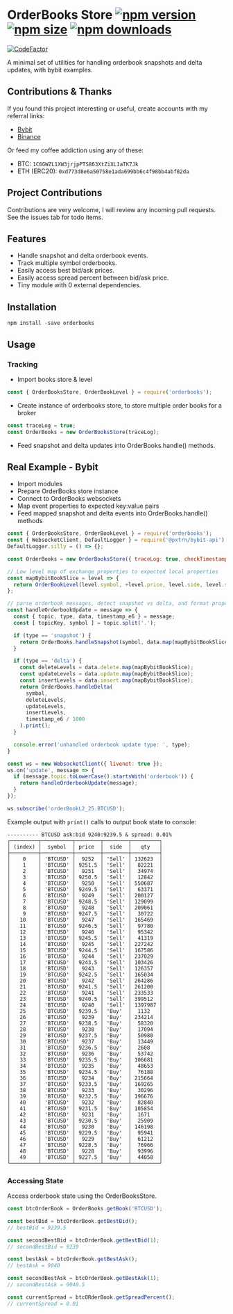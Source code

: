 
# OrderBooks Store [![npm version](https://img.shields.io/npm/v/orderbooks.svg)][1] [![npm size](https://img.shields.io/bundlephobia/min/orderbooks.svg)][1] [![npm downloads](https://img.shields.io/npm/dt/orderbooks.svg)][1]
[![CodeFactor](https://www.codefactor.io/repository/github/tiagosiebler/orderbooks/badge)](https://www.codefactor.io/repository/github/tiagosiebler/orderbooks)

[1]: https://www.npmjs.com/package/orderbooks

A minimal set of utilities for handling orderbook snapshots and delta updates, with bybit examples.

## Contributions & Thanks
If you found this project interesting or useful, create accounts with my referral links:
- [Bybit](https://www.bybit.com/en-US/register?affiliate_id=9410&language=en-US&group_id=0&group_type=1)
- [Binance](https://www.binance.com/en/register?ref=20983262)

Or feed my coffee addiction using any of these:
- BTC: `1C6GWZL1XW3jrjpPTS863XtZiXL1aTK7Jk`
- ETH (ERC20): `0xd773d8e6a50758e1ada699bb6c4f98bb4abf82da`

## Project Contributions
Contributions are very welcome, I will review any incoming pull requests. See the issues tab for todo items.

## Features
- Handle snapshot and delta orderbook events.
- Track multiple symbol orderbooks.
- Easily access best bid/ask prices.
- Easily access spread percent between bid/ask price.
- Tiny module with 0 external dependencies.

## Installation
```
npm install -save orderbooks
```

## Usage
### Tracking
- Import books store & level
```javascript
const { OrderBooksStore, OrderBookLevel } = require('orderbooks');
```
- Create instance of orderbooks store, to store multiple order books for a broker
```javascript
const traceLog = true;
const OrderBooks = new OrderBooksStore(traceLog);
```
- Feed snapshot and delta updates into OrderBooks.handle() methods.

## Real Example - Bybit
- Import modules
- Prepare OrderBooks store instance
- Connect to OrderBooks websockets
- Map event properties to expected key:value pairs
- Feed mapped snapshot and delta events into OrderBooks.handle() methods

```javascript
const { OrderBooksStore, OrderBookLevel } = require('orderbooks');
const { WebsocketClient, DefaultLogger } = require('@pxtrn/bybit-api');
DefaultLogger.silly = () => {};

const OrderBooks = new OrderBooksStore({ traceLog: true, checkTimestamps: false });

// Low level map of exchange properties to expected local properties
const mapBybitBookSlice = level => {
  return OrderBookLevel(level.symbol, +level.price, level.side, level.size);
};

// parse orderbook messages, detect snapshot vs delta, and format properties using OrderBookLevel
const handleOrderbookUpdate = message => {
  const { topic, type, data, timestamp_e6 } = message;
  const [ topicKey, symbol ] = topic.split('.');

  if (type == 'snapshot') {
    return OrderBooks.handleSnapshot(symbol, data.map(mapBybitBookSlice), timestamp_e6 / 1000, message).print();
  }

  if (type == 'delta') {
    const deleteLevels = data.delete.map(mapBybitBookSlice);
    const updateLevels = data.update.map(mapBybitBookSlice);
    const insertLevels = data.insert.map(mapBybitBookSlice);
    return OrderBooks.handleDelta(
      symbol,
      deleteLevels,
      updateLevels,
      insertLevels,
      timestamp_e6 / 1000
    ).print();
  }

  console.error('unhandled orderbook update type: ', type);
}

const ws = new WebsocketClient({ livenet: true });
ws.on('update', message => {
  if (message.topic.toLowerCase().startsWith('orderbook')) {
    return handleOrderbookUpdate(message);
  }
});

ws.subscribe('orderBookL2_25.BTCUSD');
```

Example output with `print()` calls to output book state to console:
```
---------- BTCUSD ask:bid 9240:9239.5 & spread: 0.01%
┌─────────┬──────────┬────────┬────────┬─────────┐
│ (index) │  symbol  │ price  │  side  │   qty   │
├─────────┼──────────┼────────┼────────┼─────────┤
│    0    │ 'BTCUSD' │  9252  │ 'Sell' │ 132623  │
│    1    │ 'BTCUSD' │ 9251.5 │ 'Sell' │  82221  │
│    2    │ 'BTCUSD' │  9251  │ 'Sell' │  34974  │
│    3    │ 'BTCUSD' │ 9250.5 │ 'Sell' │  12842  │
│    4    │ 'BTCUSD' │  9250  │ 'Sell' │ 550687  │
│    5    │ 'BTCUSD' │ 9249.5 │ 'Sell' │  63371  │
│    6    │ 'BTCUSD' │  9249  │ 'Sell' │ 200127  │
│    7    │ 'BTCUSD' │ 9248.5 │ 'Sell' │ 129099  │
│    8    │ 'BTCUSD' │  9248  │ 'Sell' │ 209061  │
│    9    │ 'BTCUSD' │ 9247.5 │ 'Sell' │  30722  │
│   10    │ 'BTCUSD' │  9247  │ 'Sell' │ 165469  │
│   11    │ 'BTCUSD' │ 9246.5 │ 'Sell' │  97780  │
│   12    │ 'BTCUSD' │  9246  │ 'Sell' │  95342  │
│   13    │ 'BTCUSD' │ 9245.5 │ 'Sell' │  41319  │
│   14    │ 'BTCUSD' │  9245  │ 'Sell' │ 227242  │
│   15    │ 'BTCUSD' │ 9244.5 │ 'Sell' │ 167586  │
│   16    │ 'BTCUSD' │  9244  │ 'Sell' │ 237029  │
│   17    │ 'BTCUSD' │ 9243.5 │ 'Sell' │ 103426  │
│   18    │ 'BTCUSD' │  9243  │ 'Sell' │ 126357  │
│   19    │ 'BTCUSD' │ 9242.5 │ 'Sell' │ 165034  │
│   20    │ 'BTCUSD' │  9242  │ 'Sell' │ 264286  │
│   21    │ 'BTCUSD' │ 9241.5 │ 'Sell' │ 261200  │
│   22    │ 'BTCUSD' │  9241  │ 'Sell' │ 233533  │
│   23    │ 'BTCUSD' │ 9240.5 │ 'Sell' │ 399512  │
│   24    │ 'BTCUSD' │  9240  │ 'Sell' │ 1397987 │
│   25    │ 'BTCUSD' │ 9239.5 │ 'Buy'  │  1132   │
│   26    │ 'BTCUSD' │  9239  │ 'Buy'  │ 234214  │
│   27    │ 'BTCUSD' │ 9238.5 │ 'Buy'  │  58320  │
│   28    │ 'BTCUSD' │  9238  │ 'Buy'  │  17094  │
│   29    │ 'BTCUSD' │ 9237.5 │ 'Buy'  │  50980  │
│   30    │ 'BTCUSD' │  9237  │ 'Buy'  │  13449  │
│   31    │ 'BTCUSD' │ 9236.5 │ 'Buy'  │  2608   │
│   32    │ 'BTCUSD' │  9236  │ 'Buy'  │  53742  │
│   33    │ 'BTCUSD' │ 9235.5 │ 'Buy'  │ 106681  │
│   34    │ 'BTCUSD' │  9235  │ 'Buy'  │  48653  │
│   35    │ 'BTCUSD' │ 9234.5 │ 'Buy'  │  76188  │
│   36    │ 'BTCUSD' │  9234  │ 'Buy'  │ 215664  │
│   37    │ 'BTCUSD' │ 9233.5 │ 'Buy'  │ 169265  │
│   38    │ 'BTCUSD' │  9233  │ 'Buy'  │  30296  │
│   39    │ 'BTCUSD' │ 9232.5 │ 'Buy'  │ 196676  │
│   40    │ 'BTCUSD' │  9232  │ 'Buy'  │  82840  │
│   41    │ 'BTCUSD' │ 9231.5 │ 'Buy'  │ 105854  │
│   42    │ 'BTCUSD' │  9231  │ 'Buy'  │  1671   │
│   43    │ 'BTCUSD' │ 9230.5 │ 'Buy'  │  25909  │
│   44    │ 'BTCUSD' │  9230  │ 'Buy'  │ 146198  │
│   45    │ 'BTCUSD' │ 9229.5 │ 'Buy'  │  95941  │
│   46    │ 'BTCUSD' │  9229  │ 'Buy'  │  61212  │
│   47    │ 'BTCUSD' │ 9228.5 │ 'Buy'  │  76966  │
│   48    │ 'BTCUSD' │  9228  │ 'Buy'  │  93996  │
│   49    │ 'BTCUSD' │ 9227.5 │ 'Buy'  │  44058  │
└─────────┴──────────┴────────┴────────┴─────────┘
```

### Accessing State
Access orderbook state using the OrderBooksStore.

```javascript
const btcOrderBook = OrderBooks.getBook('BTCUSD');

const bestBid = btcOrderBook.getBestBid();
// bestBid = 9239.5

const secondBestBid = btcOrderBook.getBestBid(1);
// secondBestBid = 9239

const bestAsk = btcOrderBook.getBestAsk();
// bestAsk = 9040

const secondBestAsk = btcOrderBook.getBestAsk(1);
// secondBestAsk = 9040.5

const currentSpread = btcORderBook.getSpreadPercent();
// currentSpread = 0.01


```